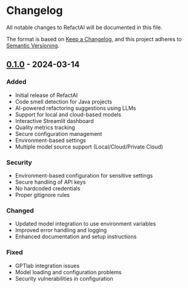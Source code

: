 # Changelog

All notable changes to RefactAI will be documented in this file.

The format is based on [Keep a Changelog](https://keepachangelog.com/en/1.0.0/),
and this project adheres to [Semantic Versioning](https://semver.org/spec/v2.0.0.html).

## [0.1.0] - 2024-03-14

### Added
- Initial release of RefactAI
- Code smell detection for Java projects
- AI-powered refactoring suggestions using LLMs
- Support for local and cloud-based models
- Interactive Streamlit dashboard
- Quality metrics tracking
- Secure configuration management
- Environment-based settings
- Multiple model source support (Local/Cloud/Private Cloud)

### Security
- Environment-based configuration for sensitive settings
- Secure handling of API keys
- No hardcoded credentials
- Proper gitignore rules

### Changed
- Updated model integration to use environment variables
- Improved error handling and logging
- Enhanced documentation and setup instructions

### Fixed
- GPTlab integration issues
- Model loading and configuration problems
- Security vulnerabilities in configuration

[0.1.0]: https://github.com/wasimsse/RefactAI/releases/tag/v0.1.0 